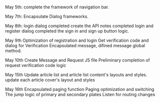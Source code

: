 May 5th:
complete the framework of navigation bar.

May 7th:
Encapsulate Dialog frameworks.

May 8th:
login dialog completed
create the API notes
completed login and register dialog
completed the sign in and sign up button logic.

May 9th
Optimization of registration and login
Get verification code and dialog for Verification
Encapsulated message, difined message global method.

May 10th
Create Message and Request JS file
Preliminary completion of request verification code logic

May 15th
Update article list and article list content's layouts and styles. 
update each article cover's layout and styles

May 16th
Encapsulated paging function
Paging optimization and switching
The jump logic of primary and secondary plates
Listen for routing changes